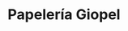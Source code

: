 ---
title: "Papelería Giopel"
url: /ciudad-autonoma-de-buenos-aires/papeleria-giopel/
shop: material de oficina
---